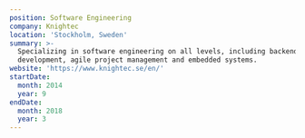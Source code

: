 ```yaml
---
position: Software Engineering
company: Knightec
location: 'Stockholm, Sweden'
summary: >-
  Specializing in software engineering on all levels, including backend
  development, agile project management and embedded systems.
website: 'https://www.knightec.se/en/'
startDate:
  month: 2014
  year: 9
endDate:
  month: 2018
  year: 3
---
```


